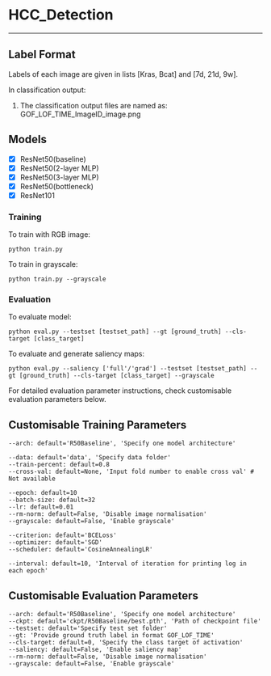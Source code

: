 # HCC_Detection

---

## Label Format
Labels of each image are given in lists [Kras, Bcat] and [7d, 21d, 9w].

In classification output:
1. The classification output files are named as: GOF_LOF_TIME_ImageID_image.png

## Models
- [x] ResNet50(baseline)
- [x] ResNet50(2-layer MLP)
- [x] ResNet50(3-layer MLP)
- [x] ResNet50(bottleneck)
- [x] ResNet101

### Training
To train with RGB image:

```python train.py```

To train in grayscale:

```python train.py --grayscale```

### Evaluation
To evaluate model:

```python eval.py --testset [testset_path] --gt [ground_truth] --cls-target [class_target]```

To evaluate and generate saliency maps:

```python eval.py --saliency ['full'/'grad'] --testset [testset_path] --gt [ground_truth] --cls-target [class_target] --grayscale```

For detailed evaluation parameter instructions, check customisable evaluation parameters below.

## Customisable Training Parameters

    --arch: default='R50Baseline', 'Specify one model architecture'

    --data: default='data', 'Specify data folder'
    --train-percent: default=0.8
    --cross-val: default=None, 'Input fold number to enable cross val' # Not available
    
    --epoch: default=10
    --batch-size: default=32
    --lr: default=0.01
    --rm-norm: default=False, 'Disable image normalisation'
    --grayscale: default=False, 'Enable grayscale'
    
    --criterion: default='BCELoss'
    --optimizer: default='SGD'
    --scheduler: default='CosineAnnealingLR'

    --interval: default=10, 'Interval of iteration for printing log in each epoch'


## Customisable Evaluation Parameters

    --arch: default='R50Baseline', 'Specify one model architecture'
    --ckpt: default='ckpt/R50Baseline/best.pth', 'Path of checkpoint file'
    --testset: default='Specify test set folder'
    --gt: 'Provide ground truth label in format GOF_LOF_TIME'
    --cls-target: default=0, 'Specify the class target of activation'
    --saliency: default=False, 'Enable saliency map'
    --rm-norm: default=False, 'Disable image normalisation'
    --grayscale: default=False, 'Enable grayscale'